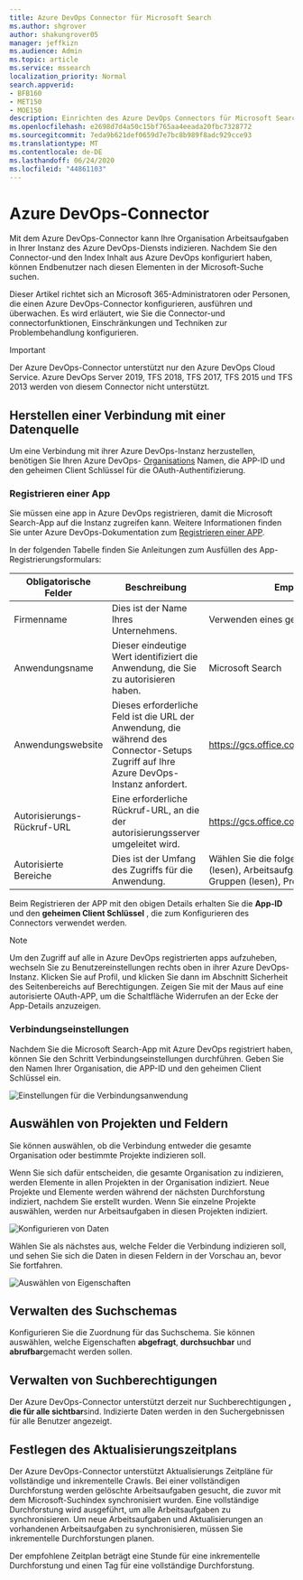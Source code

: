 ```yaml
---
title: Azure DevOps Connector für Microsoft Search
ms.author: shgrover
author: shakungrover05
manager: jeffkizn
ms.audience: Admin
ms.topic: article
ms.service: mssearch
localization_priority: Normal
search.appverid:
- BFB160
- MET150
- MOE150
description: Einrichten des Azure DevOps Connectors für Microsoft Search
ms.openlocfilehash: e2698d7d4a50c15bf765aa4eeada20fbc7328772
ms.sourcegitcommit: 7eda9b621def0659d7e7bc8b989f8adc929cce93
ms.translationtype: MT
ms.contentlocale: de-DE
ms.lasthandoff: 06/24/2020
ms.locfileid: "44861103"
---
```

# <a name="azure-devops-connector"></a>Azure DevOps-Connector

Mit dem Azure DevOps-Connector kann Ihre Organisation Arbeitsaufgaben in Ihrer Instanz des Azure DevOps-Diensts indizieren. Nachdem Sie den Connector-und den Index Inhalt aus Azure DevOps konfiguriert haben, können Endbenutzer nach diesen Elementen in der Microsoft-Suche suchen.

Dieser Artikel richtet sich an Microsoft 365-Administratoren oder Personen, die einen Azure DevOps-Connector konfigurieren, ausführen und überwachen. Es wird erläutert, wie Sie die Connector-und connectorfunktionen, Einschränkungen und Techniken zur Problembehandlung konfigurieren.

>[!IMPORTANT]
>Der Azure DevOps-Connector unterstützt nur den Azure DevOps Cloud Service. Azure DevOps Server 2019, TFS 2018, TFS 2017, TFS 2015 und TFS 2013 werden von diesem Connector nicht unterstützt.

## <a name="connect-to-a-data-source"></a>Herstellen einer Verbindung mit einer Datenquelle

Um eine Verbindung mit ihrer Azure DevOps-Instanz herzustellen, benötigen Sie Ihren Azure DevOps- [Organisations](https://docs.microsoft.com/azure/devops/organizations/accounts/create-organization) Namen, die APP-ID und den geheimen Client Schlüssel für die OAuth-Authentifizierung.

### <a name="register-an-app"></a>Registrieren einer App

Sie müssen eine app in Azure DevOps registrieren, damit die Microsoft Search-App auf die Instanz zugreifen kann. Weitere Informationen finden Sie unter Azure DevOps-Dokumentation zum [Registrieren einer APP](https://docs.microsoft.com/azure/devops/integrate/get-started/authentication/oauth?view=azure-devops#register-your-app).

In der folgenden Tabelle finden Sie Anleitungen zum Ausfüllen des App-Registrierungsformulars:

 **Obligatorische Felder** | **Beschreibung**      | **Empfohlener Wert**
--- | --- | ---
| Firmenname         | Dies ist der Name Ihres Unternehmens. | Verwenden eines geeigneten Werts   |
| Anwendungsname     | Dieser eindeutige Wert identifiziert die Anwendung, die Sie zu autorisieren haben.    | Microsoft Search     |
| Anwendungswebsite  | Dieses erforderliche Feld ist die URL der Anwendung, die während des Connector-Setups Zugriff auf Ihre Azure DevOps-Instanz anfordert.  | <https://gcs.office.com/>                |
| Autorisierungs-Rückruf-URL        | Eine erforderliche Rückruf-URL, an die der autorisierungsserver umgeleitet wird. | <https://gcs.office.com/v1.0/admin/oauth/callback>|
| Autorisierte Bereiche | Dies ist der Umfang des Zugriffs für die Anwendung. | Wählen Sie die folgenden Bereiche aus: Identity (lesen), Arbeitsaufgaben (lesen), Variablen Gruppen (lesen), Projekt und Team (lesen)|

Beim Registrieren der APP mit den obigen Details erhalten Sie die **App-ID** und den **geheimen Client Schlüssel** , die zum Konfigurieren des Connectors verwendet werden.

>[!NOTE]
>Um den Zugriff auf alle in Azure DevOps registrierten apps aufzuheben, wechseln Sie zu Benutzereinstellungen rechts oben in ihrer Azure DevOps-Instanz. Klicken Sie auf Profil, und klicken Sie dann im Abschnitt Sicherheit des Seitenbereichs auf Berechtigungen. Zeigen Sie mit der Maus auf eine autorisierte OAuth-APP, um die Schaltfläche Widerrufen an der Ecke der App-Details anzuzeigen.

### <a name="connection-settings"></a>Verbindungseinstellungen

Nachdem Sie die Microsoft Search-App mit Azure DevOps registriert haben, können Sie den Schritt Verbindungseinstellungen durchführen. Geben Sie den Namen Ihrer Organisation, die APP-ID und den geheimen Client Schlüssel ein.

![Einstellungen für die Verbindungsanwendung](media/ADO_Connection_settings_2.png)

## <a name="select-projects-and-fields"></a>Auswählen von Projekten und Feldern

Sie können auswählen, ob die Verbindung entweder die gesamte Organisation oder bestimmte Projekte indizieren soll.

Wenn Sie sich dafür entscheiden, die gesamte Organisation zu indizieren, werden Elemente in allen Projekten in der Organisation indiziert. Neue Projekte und Elemente werden während der nächsten Durchforstung indiziert, nachdem Sie erstellt wurden. Wenn Sie einzelne Projekte auswählen, werden nur Arbeitsaufgaben in diesen Projekten indiziert.

![Konfigurieren von Daten](media/ADO_Configure_data.png)

Wählen Sie als nächstes aus, welche Felder die Verbindung indizieren soll, und sehen Sie sich die Daten in diesen Feldern in der Vorschau an, bevor Sie fortfahren.

![Auswählen von Eigenschaften](media/ADO_choose_properties.png)

## <a name="manage-the-search-schema"></a>Verwalten des Suchschemas

Konfigurieren Sie die Zuordnung für das Suchschema. Sie können auswählen, welche Eigenschaften **abgefragt**, **durchsuchbar** und **abrufbar**gemacht werden sollen.

## <a name="manage-search-permissions"></a>Verwalten von Suchberechtigungen

Der Azure DevOps-Connector unterstützt derzeit nur Suchberechtigungen **, die für alle sichtbar**sind. Indizierte Daten werden in den Suchergebnissen für alle Benutzer angezeigt.

## <a name="set-the-refresh-schedule"></a>Festlegen des Aktualisierungszeitplans

Der Azure DevOps-Connector unterstützt Aktualisierungs Zeitpläne für vollständige und inkrementelle Crawls. Bei einer vollständigen Durchforstung werden gelöschte Arbeitsaufgaben gesucht, die zuvor mit dem Microsoft-Suchindex synchronisiert wurden. Eine vollständige Durchforstung wird ausgeführt, um alle Arbeitsaufgaben zu synchronisieren. Um neue Arbeitsaufgaben und Aktualisierungen an vorhandenen Arbeitsaufgaben zu synchronisieren, müssen Sie inkrementelle Durchforstungen planen.

Der empfohlene Zeitplan beträgt eine Stunde für eine inkrementelle Durchforstung und einen Tag für eine vollständige Durchforstung.
